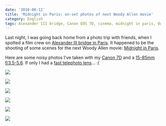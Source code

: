 ```yaml
---
date: '2010-08-12'
title: 'Midnight in Paris: on-set photos of next Woody Allen movie'
category: English
tags: Alexander III bridge, Canon EOS 7D, cinema, midnight in paris, Owen Wilson, paris, Paris,France, photography, Woody Allen
---
```


Last night, I was going back home from a photo trip with friends, when I spotted a film crew on [Alexander III bridge in Paris](https://en.wikipedia.org/wiki/Pont_Alexandre_III). It happened to be the shooting of some scenes for the next Woody Allen movie: [Midnight in Paris](https://www.imdb.com/title/tt1605783/).

Here are some noisy photos I've taken with my [Canon 7D](https://amzn.com/B002NEGTTW/?tag=kevideld-20) and a [15-85mm f/3.5-5.6](https://amzn.com/B002NEGTTM/?tag=kevideld-20). If only I had a [fast telephoto lens](https://amzn.com/B0000ALKBU/?tag=kevideld-20)... :(

![]({attach}midnight-in-paris-owen-wilson.jpg)

![]({attach}midnight-in-paris-woody-allen.jpg)

![]({attach}midnight-in-paris-set-001.jpg)

![]({attach}midnight-in-paris-set-002.jpg)

![]({attach}midnight-in-paris-set-003.jpg)

![]({attach}midnight-in-paris-set-004.jpg)
